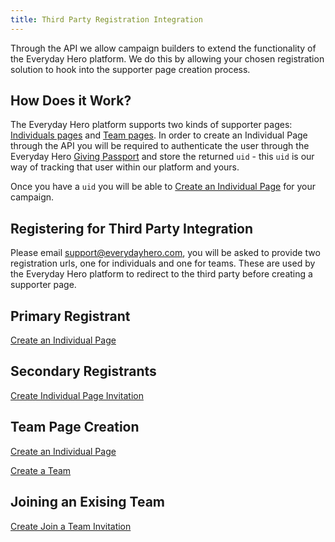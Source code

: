 ```yaml
---
title: Third Party Registration Integration
---
```


Through the API we allow campaign builders to extend the functionality
of the Everyday Hero platform. We do this by allowing your chosen
registration solution to hook into the supporter page creation process.

## How Does it Work?

The Everyday Hero platform supports two kinds of supporter pages:
[Individuals pages](/overview#glossary) and [Team
pages](/overview#glossary). In order to create an Individual Page
through the API you will be required to authenticate the user through
the Everyday Hero [Giving Passport](/integration/#how-to-authenticate-with-everyday-heros-giving-passport) and store the
returned `uid` - this `uid` is our way of tracking that user within our
platform and yours.

Once you have a `uid` you will be able to [Create an Individual
Page](/pages#create-an-individual-page) for your campaign.

## Registering for Third Party Integration

Please email
[support@everydayhero.com](mailto:support@everydayhero.com), you will be
asked to provide two registration urls, one for individuals and one for
teams. These are used by the Everyday Hero platform to redirect to the
third party before creating a supporter page.

## Primary Registrant

[Create an Individual Page](/pages#create-an-individual-page)

## Secondary Registrants

[Create Individual Page
Invitation](/invitations#create-individual-page-invitation)

## Team Page Creation

[Create an Individual Page](/pages#create-an-individual-page)

[Create a Team](/teams#create-a-team)

## Joining an Exising Team

[Create Join a Team
Invitation](/invitations#create-join-a-team-invitation)
